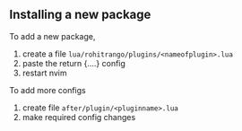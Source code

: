 

## Installing a new package

To add a new package,

1. create a file `lua/rohitrango/plugins/<nameofplugin>.lua`
2. paste the return {....} config
3. restart nvim

To add more configs
1. create file `after/plugin/<pluginname>.lua`
2. make required config changes
